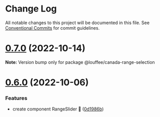 # Change Log

All notable changes to this project will be documented in this file.
See [Conventional Commits](https://conventionalcommits.org) for commit guidelines.

# [0.7.0](https://github.com/louffee/canada-design-system/compare/v0.6.0...v0.7.0) (2022-10-14)

**Note:** Version bump only for package @louffee/canada-range-selection





# [0.6.0](https://github.com/louffee/canada-design-system/compare/v0.5.0...v0.6.0) (2022-10-06)


### Features

* create component RangeSlider 🎉 ([0d1986b](https://github.com/louffee/canada-design-system/commit/0d1986b8d9dbd7331ce6b3bd88a2c0ac82a12fa1))
